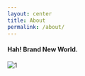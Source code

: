 ```yaml
---
layout: center
title: About
permalink: /about/
---
```


#### <span class="red">Hah! Brand New World.</span>

![1]({{site.baseurl}}/image/life/bart.jpg)
